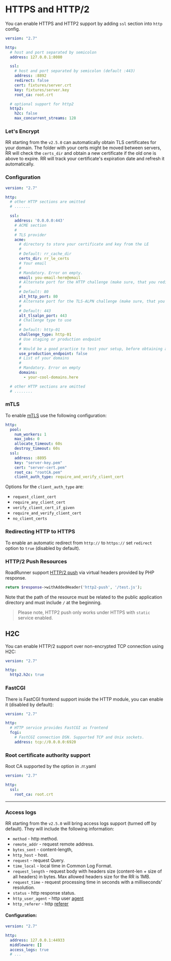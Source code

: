 # HTTPS and HTTP/2

You can enable HTTPS and HTTP2 support by adding `ssl` section into `http` config.

```yaml
version: "2.7"

http:
  # host and port separated by semicolon
  address: 127.0.0.1:8080

  ssl:
    # host and port separated by semicolon (default :443)
    address: :8892
    redirect: false
    cert: fixtures/server.crt
    key: fixtures/server.key
    root_ca: root.crt

  # optional support for http2  
  http2:
    h2c: false
    max_concurrent_streams: 128
```

### Let's Encrypt

RR starting from the `v2.5.0` can automatically obtain TLS certificates for your domain. The folder with your certs might be moved between servers, RR will check the `certs_dir` and obtain a new certificate if the old one is above to expire.
RR will track your certificate's expiration date and refresh it automatically.

### Configuration

```yaml
version: "2.7"

http:
  # other HTTP sections are omitted 
  # .......

  ssl:
    address: '0.0.0.0:443'
    # ACME section
    #
    # TLS provider
    acme:
      # directory to store your certificate and key from the LE
      #
      # Default: rr_cache_dir
      certs_dir: rr_le_certs
      # Your email
      #
      # Mandatory. Error on empty.
      email: you-email-here@email
      # Alternate port for the HTTP challenge (make sure, that you redirected traffic to the specified port from 80)
      #
      # Default: 80
      alt_http_port: 80
      # Alternate port for the TLS-ALPN challenge (make sure, that you redirected traffic to the specified port from 443)
      #
      # Default: 443
      alt_tlsalpn_port: 443
      # Challenge type to use
      #
      # Default: http-01
      challenge_type: http-01
      # Use staging or production endpoint
      #
      # Would be a good practice to test your setup, before obtaining a real certificate
      use_production_endpoint: false
      # List of your domains
      #
      # Mandatory. Error on empty
      domains:
        - your-cool-domains.here

  # other HTTP sections are omitted
  # ........
```

### mTLS
To enable [mTLS](https://www.cloudflare.com/en-gb/learning/access-management/what-is-mutual-tls/) use the following configuration:

```yaml
http:
  pool:
    num_workers: 1
    max_jobs: 0
    allocate_timeout: 60s
    destroy_timeout: 60s
  ssl:
    address: :8895
    key: "server-key.pem"
    cert: "server-cert.pem"
    root_ca: "rootCA.pem"
    client_auth_type: require_and_verify_client_cert 
```

Options for the `client_auth_type` are:
- `request_client_cert`
- `require_any_client_cert`
- `verify_client_cert_if_given`
- `require_and_verify_client_cert`
- `no_client_certs`

### Redirecting HTTP to HTTPS

To enable an automatic redirect from `http://` to `https://` set `redirect` option to `true` (disabled by default).

### HTTP/2 Push Resources

RoadRunner support [HTTP/2 push](https://en.wikipedia.org/wiki/HTTP/2_Server_Push) via virtual headers provided by PHP
response.

```php
return $response->withAddedHeader('http2-push', '/test.js');
```

Note that the path of the resource must be related to the public application directory and must include `/` at the
beginning.

> Please note, HTTP2 push only works under HTTPS with `static` service enabled.

## H2C

You can enable HTTP/2 support over non-encrypted TCP connection using H2C:

```yaml
version: "2.7"

http:
  http2.h2c: true
```

### FastCGI

There is FastCGI frontend support inside the HTTP module, you can enable it (disabled by default):

```yaml
version: "2.7"

http:
  # HTTP service provides FastCGI as frontend
  fcgi:
    # FastCGI connection DSN. Supported TCP and Unix sockets.
    address: tcp://0.0.0.0:6920
```

### Root certificate authority support

Root CA supported by the option in .rr.yaml

```yaml
version: "2.7"

http:
  ssl:
    root_ca: root.crt
```

---

### Access logs

RR starting from the `v2.5.0` will bring access logs support (turned off by default). They will include the following information:

- `method` - http method.
- `remote_addr` - request remote address.
- `bytes_sent` - content-length,
- `http_host` - host.
- `request` - request Query.
- `time_local` - local time in Common Log Format.
- `request_length` - request body with headers size (content-len + size of all headers) in bytes. Max allowed headers size for the RR is 1MB.
- `request_time` - request processing time in seconds with a milliseconds' resolution.
- `status` - http response status.
- `http_user_agent` - http user [agent](https://developer.mozilla.org/en-US/docs/Web/HTTP/Headers/User-Agent)
- `http_referer` - http [referer](https://developer.mozilla.org/en-US/docs/Web/HTTP/Headers/Referer)

#### Configuration:

```yaml
version: "2.7"

http:
  address: 127.0.0.1:44933
  middleware: []
  access_logs: true 
  # ...
```